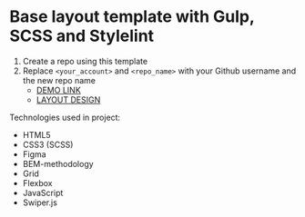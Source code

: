 # Base layout template with Gulp, SCSS and Stylelint
1. Create a repo using this template
1. Replace `<your_account>` and `<repo_name>` with your Github username and the new repo name
    - [DEMO LINK](https://Yeliseiev.github.io/Potr_Pots_project/)
    - [LAYOUT DESIGN](https://www.figma.com/file/50zgLU65Mcd3MisFHMfLfx/POTR-POTS_FE-students?node-id=1760%3A281)

Technologies used in project:

  - HTML5
  - CSS3 (SCSS)
  - Figma
  - BEM-methodology
  - Grid
  - Flexbox
  - JavaScript
  - Swiper.js
